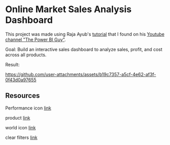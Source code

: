 # Online Market Sales Analysis Dashboard

This project was made using Raja Ayub's [tutorial](https://www.youtube.com/watch?v=ASCnLj8XHww&t=2036s) that I found on his [Youtube channel "The Power BI Guy"](https://www.youtube.com/@Transformita).

Goal: Build an interactive sales dashboard to analyze sales, profit, and cost across all products.

Result:<br>

https://github.com/user-attachments/assets/b19c7357-a5cf-4e62-af3f-0f43d0a97655

## Resources

Performance icon [link](https://www.flaticon.com/free-icon/performance_1013386)<br>

product [link](https://www.flaticon.com/free-icon/product_9252074?term=products&page=1&position=27&origin=search&related_id=9252074)<br>

world icon [link](https://thenounproject.com/icon/country-7254670/)<br>

clear filters [link](https://www.flaticon.com/free-icon/clear-filter_6726840?term=clear+filters&page=1&position=64&origin=search&related_id=6726840)